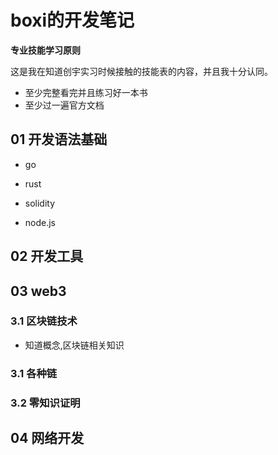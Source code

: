 # boxi的开发笔记

**专业技能学习原则**

这是我在知道创宇实习时候接触的技能表的内容，并且我十分认同。

- 至少完整看完并且练习好一本书
- 至少过一遍官方文档

## 01 开发语法基础  
- go
 
- rust

- solidity

- node.js

## 02 开发工具

## 03 web3 

### 3.1 区块链技术
- 知道概念,区块链相关知识 
     
### 3.1 各种链

### 3.2 零知识证明

## 04 网络开发   
